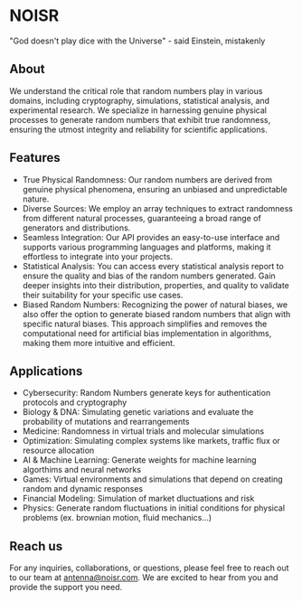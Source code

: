 # NOISR

"God doesn't play dice with the Universe" - said Einstein, mistakenly

## About

We understand the critical role that random numbers play in various domains, including cryptography, simulations, statistical analysis, and experimental research. We specialize in harnessing genuine physical processes to generate random numbers that exhibit true randomness, ensuring the utmost integrity and reliability for scientific applications.

## Features

- True Physical Randomness: Our random numbers are derived from genuine physical phenomena, ensuring an unbiased and unpredictable nature.
- Diverse Sources: We employ an array techniques to extract randomness from different natural processes, guaranteeing a broad range of generators and  distributions.
- Seamless Integration: Our API provides an easy-to-use interface and supports various programming languages and platforms, making it effortless to integrate into your projects.
- Statistical Analysis: You can access every statistical analysis report to ensure the quality and bias of the random numbers generated. Gain deeper insights into their distribution, properties, and quality to validate their suitability for your specific use cases.
- Biased Random Numbers: Recognizing the power of natural biases, we also offer the option to generate biased random numbers that align with specific natural biases. This approach simplifies and removes the computational need for artificial bias implementation in algorithms, making them more intuitive and efficient.

## Applications

- Cybersecurity: Random Numbers generate keys for authentication protocols and cryptography
- Biology & DNA: Simulating genetic variations and evaluate the probability of mutations and rearrangements
- Medicine: Randomness in virtual trials and molecular simulations
- Optimization: Simulating complex systems like markets, traffic flux or resource allocation
- AI & Machine Learning: Generate weights for machine learning algorthims and neural networks
- Games: Virtual environments and simulations that depend on creating random and dynamic responses
- Financial Modeling: Simulation of market dluctuations and risk
- Physics: Generate random fluctuations in initial conditions for physical problems (ex. brownian motion, fluid mechanics...)

## Reach us

For any inquiries, collaborations, or questions, please feel free to reach out to our team at antenna@noisr.com.
We are excited to hear from you and provide the support you need.
